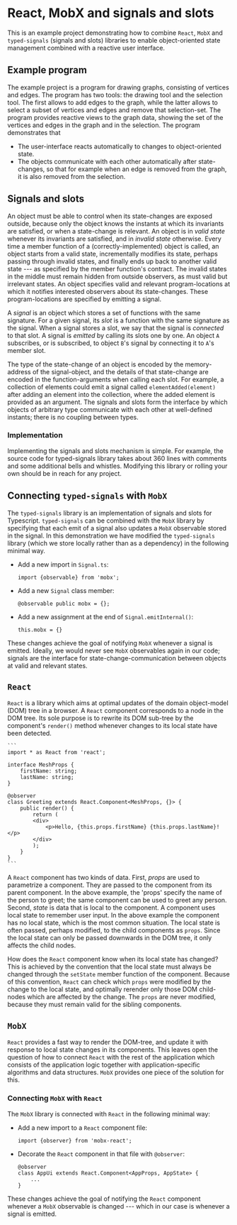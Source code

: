 React, MobX and signals and slots
=================================

This is an example project demonstrating how to combine `React`, `MobX` and `typed-signals` (signals and slots) libraries to enable object-oriented state management combined with a reactive user interface.

Example program
---------------

The example project is a program for drawing graphs, consisting of vertices and edges. The program has two tools: the drawing tool and the selection tool. The first allows to add edges to the graph, while the latter allows to select a subset of vertices and edges and remove that selection-set. The program provides reactive views to the graph data, showing the set of the vertices and edges in the graph and in the selection. The program demonstrates that

* The user-interface reacts automatically to changes to object-oriented state.
* The objects communicate with each other automatically after state-changes, so that for example when an edge is removed from the graph, it is also removed from the selection.

Signals and slots
-----------------

An object must be able to control when its state-changes are exposed outside, because only the object knows the instants at which its invariants are satisfied, or when a state-change is relevant. An object is in _valid state_ whenever its invariants are satisfied, and in _invalid state_ otherwise. Every time a member function of a (correctly-implemented) object is called, an object starts from a valid state, incrementally modifies its state, perhaps passing through invalid states, and finally ends up back to another valid state --- as specified by the member function's contract. The invalid states in the middle must remain hidden from outside observers, as must valid but irrelevant states. An object specifies valid and relevant program-locations at which it notifies interested observers about its state-changes. These program-locations are specified by emitting a signal. 

A _signal_ is an object which stores a set of functions with the same signature. For a given signal, its _slot_ is a function with the same signature as the signal. When a signal stores a slot, we say that the signal is _connected_ to that slot. A signal is _emitted_ by calling its slots one by one. An object `A` subscribes, or is subscribed, to object `B`'s signal by connecting it to `A`'s member slot. 

The type of the state-change of an object is encoded by the memory-address of the signal-object, and the details of that state-change are encoded in the function-arguments when calling each slot. For example, a collection of elements could emit a signal called `elementAdded(element)` after adding an element into the collection, where the added element is provided as an argument. The signals and slots form the interface by which objects of arbitrary type communicate with each other at well-defined instants; there is no coupling between types.

### Implementation

Implementing the signals and slots mechanism is simple. For example, the source code for typed-signals library takes about 360 lines with comments and some additional bells and whistles. Modifying this library or rolling your own should be in reach for any project.

Connecting `typed-signals` with `MobX`
--------------------------------------

The `typed-signals` library is an implementation of signals and slots for Typescript. `typed-signals` can be combined with the `MobX` library by specifying that each emit of a signal also updates a `MobX` observable stored in the signal. In this demonstration we have modified the `typed-signals` library (which we store locally rather than as a dependency) in the following minimal way.

* Add a new import in `Signal.ts`:

	```
	import {observable} from 'mobx';
	```

* Add a new `Signal` class member:

	```
	@observable public mobx = {};
	```

* Add a new assignment at the end of `Signal.emitInternal()`:

	```
    this.mobx = {}
	```

These changes achieve the goal of notifying `MobX` whenever a signal is emitted. Ideally, we would never see `MobX` observables again in our code; signals are the interface for state-change-communication between objects at valid and relevant states.

`React`
-------

`React` is a library which aims at optimal updates of the domain object-model (DOM) tree in a browser. A `React` component corresponds to a node in the DOM tree. Its sole purpose is to rewrite its DOM sub-tree by the component's `render()` method whenever changes to its local state have been detected.

	```
	import * as React from 'react';

	interface MeshProps {
		firstName: string;
		lastName: string;
	}

	@observer
	class Greeting extends React.Component<MeshProps, {}> {
		public render() {
			return (
			<div>
				<p>Hello, {this.props.firstName} {this.props.lastName}!</p>
			</div>
			);
		}
	}
	```

A `React` component has two kinds of data. First, _props_ are used to parametrize a component. They are passed to the component from its parent component. In the above example, the 'props' specify the name of the person to greet; the same component can be used to greet any person. Second, _state_ is data that is local to the component. A component uses local state to remember user input. In the above example the component has no local state, which is the most common situation. The local state is often passed, perhaps modified, to the child components as `props`. Since the local state can only be passed downwards in the DOM tree, it only affects the child nodes.

How does the `React` component know when its local state has changed? This is achieved by the convention that the local state must always be changed through the `setState` member function of the component. Because of this convention, `React` can check which `props` were modified by the change to the local state, and optimally rerender only those DOM child-nodes which are affected by the change. The `props` are never modified, because they must remain valid for the sibling components. 

`MobX`
------

`React` provides a fast way to render the DOM-tree, and update it with response to local state changes in its components. This leaves open the question of how to connect `React` with the rest of the application which consists of the application logic together with application-specific algorithms and data structures. `MobX` provides one piece of the solution for this.

### Connecting `MobX` with `React`

The `MobX` library is connected with `React` in the following minimal way:

* Add a new import to a `React` component file:
	
	```
	import {observer} from 'mobx-react';
	```

* Decorate the `React` component in that file with `@observer`:

	```
	@observer
	class AppUi extends React.Component<AppProps, AppState> {
		...
	}
	```

These changes achieve the goal of notifying the `React` component whenever a `MobX` observable is changed --- which in our case is whenever a signal is emitted.
